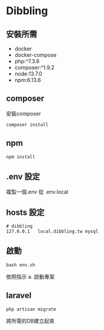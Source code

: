 # Dibbling

## 安裝所需
- docker
- docker-compose
- php:^7.3.6
- composer:^1.9.2
- node:13.7.0
- npm:6.13.6

## composer

安裝composer

```bash
composer install
```

## npm

```bash
npm install
```

## .env 設定

複製一個.env 從 .env.local

## hosts 設定

```
# dibbling
127.0.0.1   local.dibbling.tw mysql
```

## 啟動

```
bash env.sh
```
依照指示 a. 啟動專案

## laravel

```
php artisan migrate
```
將所需的DB建立起來
